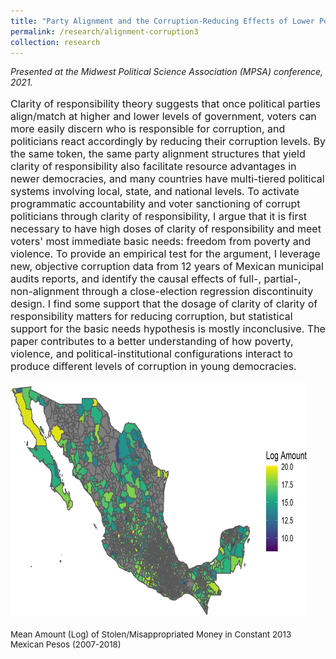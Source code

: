 ```yaml
---
title: "Party Alignment and the Corruption-Reducing Effects of Lower Poverty and Violence: Evidence from Mexico"
permalink: /research/alignment-corruption3
collection: research
---
```


<style>
.thumbnaildiss3 {
    background-color: black;
    height: 375px;
    display: inline-block; 
    background-size: cover; 
    background-position: center center;
    background-repeat: no-repeat;
}
</style>

*Presented at the Midwest Political Science Association (MPSA) conference, 2021.*

<p style="font-size: 12pt; width: 100%; text-align: left;">Clarity of responsibility theory suggests that once political parties align/match at higher and lower levels of government, voters can more easily discern who is responsible for corruption, and politicians react accordingly by reducing their corruption levels. By the same token, the same party alignment structures that yield clarity of responsibility also facilitate resource advantages in newer democracies, and many countries have multi-tiered political systems involving local, state, and national levels. To activate programmatic accountability and voter sanctioning of corrupt politicians through clarity of responsibility, I argue that it is first necessary to have high doses of clarity of responsibility and meet voters' most immediate basic needs: freedom from poverty and violence. To provide an empirical test for the argument, I leverage new, objective corruption data from 12 years of Mexican municipal audits reports, and identify the causal effects of full-, partial-, non-alignment through a close-election regression discontinuity design. I find some support that the dosage of clarity of clarity of responsibility matters for reducing corruption, but statistical support for the basic needs hypothesis is mostly inconclusive. The paper contributes to a better understanding of how poverty, violence, and political-institutional configurations interact to produce different levels of corruption in young democracies. </p>

<p style="font-size: 12pt; width: 100%; text-align: left;"><img src="/images/mexico_amount_map.png" class="thumbnaildiss3" style="width: 94%;"></p>

<p style="font-size: 10pt; width: 100%; text-align: left;">Mean Amount (Log) of Stolen/Misappropriated Money in Constant 2013 Mexican Pesos (2007-2018)</p>  